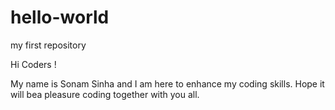 # hello-world
my first repository

Hi Coders !

My name is Sonam Sinha and I am here to enhance my coding skills.
Hope it will bea pleasure coding together with you all.
